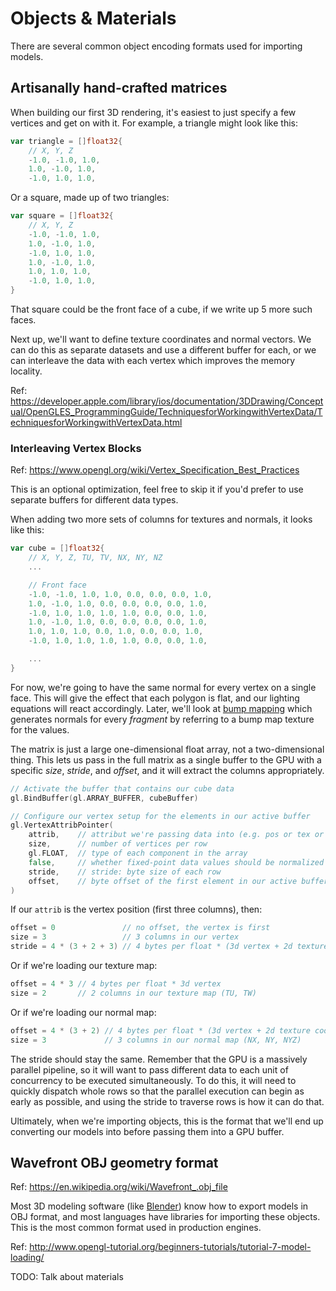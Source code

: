 # Objects & Materials

There are several common object encoding formats used for importing models.


## Artisanally hand-crafted matrices

When building our first 3D rendering, it's easiest to just specify a few
vertices and get on with it. For example, a triangle might look like this:

```go
var triangle = []float32{
    // X, Y, Z
    -1.0, -1.0, 1.0,
    1.0, -1.0, 1.0,
    -1.0, 1.0, 1.0,
```

Or a square, made up of two triangles:

```go
var square = []float32{
    // X, Y, Z
    -1.0, -1.0, 1.0,
    1.0, -1.0, 1.0,
    -1.0, 1.0, 1.0,
    1.0, -1.0, 1.0,
    1.0, 1.0, 1.0,
    -1.0, 1.0, 1.0,
}
```

That square could be the front face of a cube, if we write up 5 more such
faces.

Next up, we'll want to define texture coordinates and normal vectors. We can do
this as separate datasets and use a different buffer for each, or we can
interleave the data with each vertex which improves the memory locality.

Ref: https://developer.apple.com/library/ios/documentation/3DDrawing/Conceptual/OpenGLES_ProgrammingGuide/TechniquesforWorkingwithVertexData/TechniquesforWorkingwithVertexData.html

### Interleaving Vertex Blocks

Ref: https://www.opengl.org/wiki/Vertex_Specification_Best_Practices

This is an optional optimization, feel free to skip it if you'd prefer to use
separate buffers for different data types.

When adding two more sets of columns for textures and normals, it looks like
this:

```go
var cube = []float32{
    // X, Y, Z, TU, TV, NX, NY, NZ
    ...

	// Front face
	-1.0, -1.0, 1.0, 1.0, 0.0, 0.0, 0.0, 1.0,
	1.0, -1.0, 1.0, 0.0, 0.0, 0.0, 0.0, 1.0,
	-1.0, 1.0, 1.0, 1.0, 1.0, 0.0, 0.0, 1.0,
	1.0, -1.0, 1.0, 0.0, 0.0, 0.0, 0.0, 1.0,
	1.0, 1.0, 1.0, 0.0, 1.0, 0.0, 0.0, 1.0,
	-1.0, 1.0, 1.0, 1.0, 1.0, 0.0, 0.0, 1.0,

    ...
}
```

For now, we're going to have the same normal for every vertex on a single face.
This will give the effect that each polygon is flat, and our lighting equations
will react accordingly. Later, we'll look at [bump mapping](https://en.wikipedia.org/wiki/Bump_mapping)
which generates normals for every *fragment* by referring to a bump map texture
for the values.

The matrix is just a large one-dimensional float array, not a two-dimensional
thing. This lets us pass in the full matrix as a single buffer to the GPU with a
specific *size*, *stride*, and *offset*, and it will extract the columns
appropriately.

```go
// Activate the buffer that contains our cube data
gl.BindBuffer(gl.ARRAY_BUFFER, cubeBuffer)

// Configure our vertex setup for the elements in our active buffer
gl.VertexAttribPointer(
    attrib,    // attribut we're passing data into (e.g. pos or tex or normal)
    size,      // number of vertices per row
    gl.FLOAT,  // type of each component in the array
    false,     // whether fixed-point data values should be normalized
    stride,    // stride: byte size of each row
    offset,    // byte offset of the first element in our active buffer
)
```

If our `attrib` is the vertex position (first three columns), then:

```go
offset = 0               // no offset, the vertex is first
size = 3                 // 3 columns in our vertex
stride = 4 * (3 + 2 + 3) // 4 bytes per float * (3d vertex + 2d texture coord + 3d normal)
```

Or if we're loading our texture map:

```go
offset = 4 * 3 // 4 bytes per float * 3d vertex
size = 2       // 2 columns in our texture map (TU, TW)
```

Or if we're loading our normal map:

```go
offset = 4 * (3 + 2) // 4 bytes per float * (3d vertex + 2d texture coord)
size = 3             // 3 columns in our normal map (NX, NY, NYZ)
```

The stride should stay the same. Remember that the GPU is a massively parallel
pipeline, so it will want to pass different data to each unit of concurrency to
be executed simultaneously. To do this, it will need to quickly dispatch whole
rows so that the parallel execution can begin as early as possible, and using
the stride to traverse rows is how it can do that.

Ultimately, when we're importing objects, this is the format that we'll end up
converting our models into before passing them into a GPU buffer.


## Wavefront OBJ geometry format

Ref: https://en.wikipedia.org/wiki/Wavefront_.obj_file

Most 3D modeling software (like [Blender](https://en.wikipedia.org/wiki/Blender_(software)))
know how to export models in OBJ format, and most languages have libraries for
importing these objects. This is the most common format used in production
engines.

Ref: http://www.opengl-tutorial.org/beginners-tutorials/tutorial-7-model-loading/

TODO: Talk about materials
